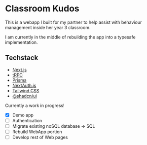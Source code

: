 # Classroom Kudos

This is a webapp I built for my partner to help assist with behaviour management inside her year 3 classroom.

I am currently in the middle of rebuilding the app into a typesafe implementation.

## Techstack

- [Next.js](https://nextjs.org/)
- [tRPC](https://trpc.io/)
- [Prisma](https://www.prisma.io/)
- [NextAuth.js](https://next-auth.js.org/)
- [Tailwind CSS](https://tailwindcss.com/)
- [@shadcn/ui](https://ui.shadcn.com/)

Currently a work in progress!

- [x] Demo app
- [ ] Authentication
- [ ] Migrate existing noSQL database $\rightarrow$ SQL
- [ ] Rebuild WebApp portion
- [ ] Develop rest of Web pages
